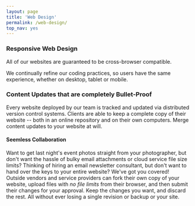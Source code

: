 ```yaml
---
layout: page
title: 'Web Design'
permalink: /web-design/
top_nav: yes
---
```


### Responsive Web Design

All of our websites are guaranteed to be cross-browser compatible.  

We continually refine our coding practices, so users have the same experience, whether on desktop, tablet or mobile.  

### Content Updates that are completely Bullet-Proof

Every website deployed by our team is tracked and updated via distributed version control systems. Clients are able to keep a complete copy of their website -- both in an online repository and on their own computers. Merge content updates to your website at will. 

#### Seemless Collaboration
Want to get last night's event photos straight from your photographer, but don't want the hassle of bulky email attachments or cloud service file size limits? Thinking of hiring an email newsletter consultant, but don't want to hand over the keys to your entire website? We've got you covered!  
Outside vendors and service providers can fork their own copy of your website, upload files with _no file limits_ from their browser, and then submit their changes for your approval. Keep the changes you want, and discard the rest. All without ever losing a single revision or backup or your site.  
